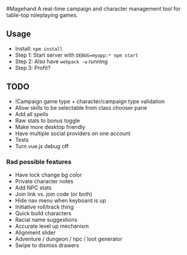 #Magehand
A real-time campaign and character management tool for table-top roleplaying games.

## Usage
- Install: `npm install`
- Step 1: Start server with `DEBUG=myapp:* npm start`
- Step 2: Also have `webpack -w` running
- Step 3: Profit?



## TODO
- !Campaign game type + character/campaign type validation
- Allow skills to be selectable from class chooser pane
- Add all spells
- Raw stats to bonus toggle
- Make more desktop friendly
- Have multiple social providers on one account
- Tests
- Turn vue.js debug off


### Rad possible features
- Have lock change bg color
- Private character notes
- Add NPC stats
- Join link vs. join code (or both)
- Hide nav menu when keyboard is up
- Initiative roll/track thing
- Quick build characters
- Racial name suggestions
- Accurate level up mechanism
- Alignment slider
- Adventure / dungeon / npc / loot generator
- Swipe to dismiss drawers
